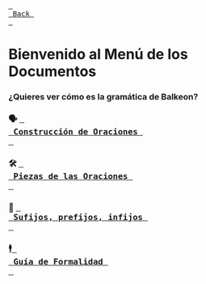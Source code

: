 [<kbd> <br> Back <br> </kbd>][Back]

[Back]: https://metroman.me/en/balkeon

# Bienvenido al Menú de los Documentos
### ¿Quieres ver cómo es la gramática de Balkeon?

### 🗣 [<kbd> <br> Construcción de Oraciones <br> </kbd>][SnCs]

[SnCs]: https://metroman.me/balkeon/docs/instructions/sentences

### 🛠 [<kbd> <br> Piezas de las Oraciones <br> </kbd>][SnPs]

[SnPs]: https://metroman.me/balkeon/docs/instructions/sentencepieces

### 🧩 [<kbd> <br> Sufijos, prefijos, infijos <br> </kbd>][FmGi]

[FmGi]: https://metroman.me/balkeon/docs/instructions/affixes

### 🕴[<kbd> <br> Guía de Formalidad <br> </kbd>][FmGu]

[FmGu]: https://metroman.me/balkeon/docs/instructions/formalityguide
